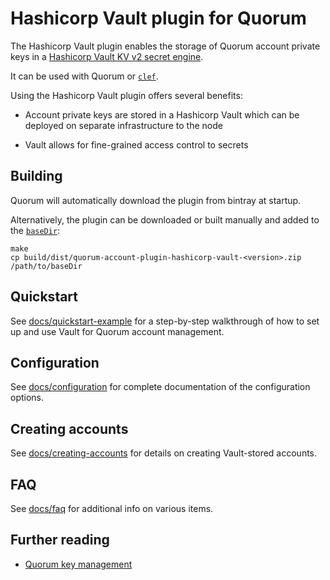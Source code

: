 # Hashicorp Vault plugin for Quorum

The Hashicorp Vault plugin enables the storage of Quorum account private keys in a [Hashicorp Vault KV v2 secret engine](https://www.vaultproject.io/docs/secrets/kv/kv-v2/).  

It can be used with Quorum or [`clef`](https://docs.goquorum.consensys.net/en/latest/HowTo/ManageKeys/clef/#extending-with-account-plugins). 

Using the Hashicorp Vault plugin offers several benefits:

* Account private keys are stored in a Hashicorp Vault which can be deployed on separate infrastructure to the node  

* Vault allows for fine-grained access control to secrets 

## Building
Quorum will automatically download the plugin from bintray at startup.  

Alternatively, the plugin can be downloaded or built manually and added to the [`baseDir`](https://docs.goquorum.consensys.net/en/latest/HowTo/Configure/Plugins/):
```shell
make
cp build/dist/quorum-account-plugin-hashicorp-vault-<version>.zip /path/to/baseDir
```

## Quickstart
See [docs/quickstart-example](docs/quickstart-example.md) for a step-by-step walkthrough of how to set up and use Vault for Quorum account management. 

## Configuration
See [docs/configuration](docs/configuration.md) for complete documentation of the configuration options.

## Creating accounts
See [docs/creating-accounts](docs/creating-accounts.md) for details on creating Vault-stored accounts.

## FAQ
See [docs/faq](docs/faq.md) for additional info on various items. 

## Further reading
* [Quorum key management](https://docs.goquorum.consensys.net/en/latest/HowTo/ManageKeys/ManagingKeys/)
